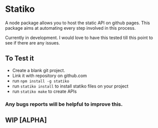 # Statiko

A node package allows you to host the static API on github pages. This package aims at automating every step involved in this process.

Currently in development. I would love to have this tested till this point to see if there are any issues.

## To Test it

* Create a blank git project.
* Link it with repository on github.com
* run ```npm install -g statiko```
* run ```statiko install``` to install statiko files on your project
* run ```statiko make``` to create APIs

### Any bugs reports will be helpful to improve this.

## WIP [ALPHA]

